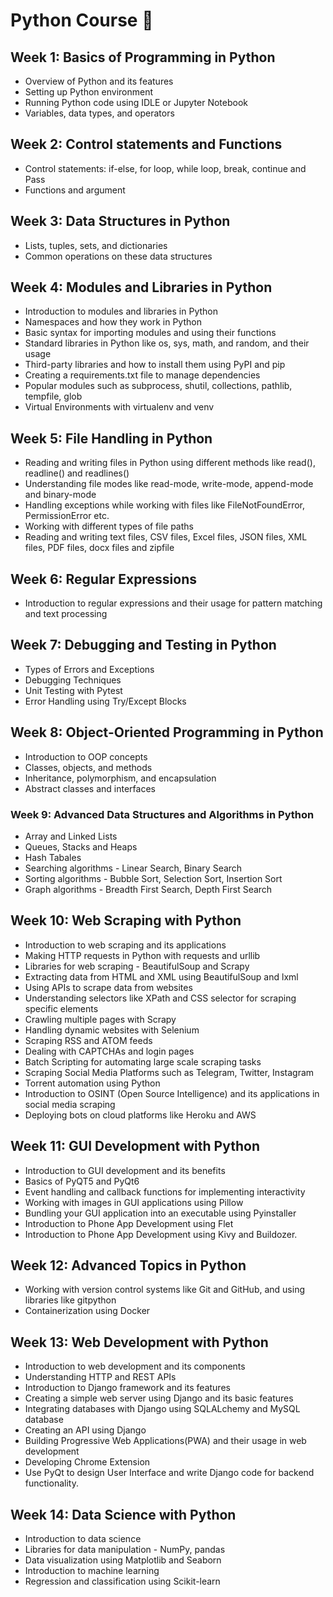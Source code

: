 # Python Course 🐍

## Week 1: Basics of Programming in Python
- Overview of Python and its features
- Setting up Python environment
- Running Python code using IDLE or Jupyter Notebook
- Variables, data types, and operators

## Week 2: Control statements and Functions
- Control statements: if-else, for loop, while loop, break, continue and Pass
- Functions and argument

## Week 3: Data Structures in Python
- Lists, tuples, sets, and dictionaries 
- Common operations on these data structures 

## Week 4: Modules and Libraries in Python
- Introduction to modules and libraries in Python 
- Namespaces and how they work in Python
- Basic syntax for importing modules and using their functions 
- Standard libraries in Python like os, sys, math, and random, and their usage 
- Third-party libraries and how to install them using PyPI and pip 
- Creating a requirements.txt file to manage dependencies 
- Popular modules such as subprocess, shutil, collections, pathlib, tempfile, glob
- Virtual Environments with virtualenv and venv 


## Week 5: File Handling in Python
- Reading and writing files in Python using different methods like read(), readline() and readlines()
- Understanding file modes like read-mode, write-mode, append-mode and binary-mode
- Handling exceptions while working with files like FileNotFoundError, PermissionError etc.
- Working with different types of file paths 
- Reading and writing text files, CSV files, Excel files, JSON files, XML files, PDF files, docx files and zipfile

## Week 6: Regular Expressions
- Introduction to regular expressions and their usage for pattern matching and text processing

## Week 7: Debugging and Testing in Python
- Types of Errors and Exceptions
- Debugging Techniques
- Unit Testing with Pytest
- Error Handling using Try/Except Blocks

## Week 8: Object-Oriented Programming in Python
- Introduction to OOP concepts 
- Classes, objects, and methods 
- Inheritance, polymorphism, and encapsulation 
- Abstract classes and interfaces 

### Week 9: Advanced Data Structures and Algorithms in Python
- Array and Linked Lists
- Queues, Stacks and Heaps
- Hash Tabales
- Searching algorithms - Linear Search, Binary Search 
- Sorting algorithms - Bubble Sort, Selection Sort, Insertion Sort 
- Graph algorithms - Breadth First Search, Depth First Search 

## Week 10: Web Scraping with Python
- Introduction to web scraping and its applications
- Making HTTP requests in Python with requests and urllib 
- Libraries for web scraping - BeautifulSoup and Scrapy 
- Extracting data from HTML and XML using BeautifulSoup and lxml 
- Using APIs to scrape data from websites
- Understanding selectors like XPath and CSS selector for scraping specific elements 
- Crawling multiple pages with Scrapy 
- Handling dynamic websites with Selenium 
- Scraping RSS and ATOM feeds 
- Dealing with CAPTCHAs and login pages 
- Batch Scripting for automating large scale scraping tasks 
- Scraping Social Media Platforms such as Telegram, Twitter, Instagram 
- Torrent automation using Python 
- Introduction to OSINT (Open Source Intelligence) and its applications in social media scraping  
- Deploying bots on cloud platforms like Heroku and AWS 

## Week 11: GUI Development with Python
- Introduction to GUI development and its benefits 
- Basics of PyQT5 and PyQt6
- Event handling and callback functions for implementing interactivity 
- Working with images in GUI applications using Pillow 
- Bundling your GUI application into an executable using Pyinstaller
- Introduction to Phone App Development using Flet
- Introduction to Phone App Development using Kivy and Buildozer. 

## Week 12: Advanced Topics in Python
- Working with version control systems like Git and GitHub, and using libraries like gitpython 
- Containerization using Docker 

## Week 13: Web Development with Python
- Introduction to web development and its components
- Understanding HTTP and REST APIs 
- Introduction to Django framework and its features 
- Creating a simple web server using Django and its basic features 
- Integrating databases with Django using SQLALchemy and MySQL database 
- Creating an API using Django 
- Building Progressive Web Applications(PWA) and their usage in web development 
- Developing Chrome Extension 
- Use PyQt to design User Interface and write Django code for backend functionality.

## Week 14: Data Science with Python
- Introduction to data science 
- Libraries for data manipulation - NumPy, pandas 
- Data visualization using Matplotlib and Seaborn 
- Introduction to machine learning 
- Regression and classification using Scikit-learn 

